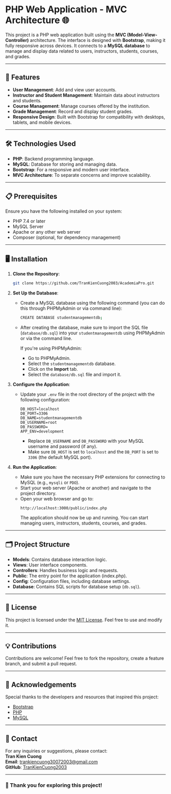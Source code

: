 # PHP Web Application - MVC Architecture 🌐

This project is a PHP web application built using the **MVC (Model-View-Controller)** architecture. The interface is designed with **Bootstrap**, making it fully responsive across devices. It connects to a **MySQL database** to manage and display data related to users, instructors, students, courses, and grades.

---

## 🚀 Features

- **User Management**: Add and view user accounts.
- **Instructor and Student Management**: Maintain data about instructors and students.
- **Course Management**: Manage courses offered by the institution.
- **Grade Management**: Record and display student grades.
- **Responsive Design**: Built with Bootstrap for compatibility with desktops, tablets, and mobile devices.

---

## 🛠️ Technologies Used

- **PHP**: Backend programming language.
- **MySQL**: Database for storing and managing data.
- **Bootstrap**: For a responsive and modern user interface.
- **MVC Architecture**: To separate concerns and improve scalability.

---

## 📋 Prerequisites

Ensure you have the following installed on your system:

- PHP 7.4 or later
- MySQL Server
- Apache or any other web server
- Composer (optional, for dependency management)

---

## 🖥️ Installation

1. **Clone the Repository**:
   ```bash
   git clone https://github.com/TranKienCuong2003/AcademiaPro.git
   ```
2. **Set Up the Database**:

   - Create a MySQL database using the following command (you can do this through PHPMyAdmin or via command line):
     ```bash
     CREATE DATABASE studentmanagementdb;
     ```
   - After creating the database, make sure to import the SQL file (`database/db.sql`) into your `studentmanagementdb` using PHPMyAdmin or via the command line.

     If you're using PHPMyAdmin:

     - Go to PHPMyAdmin.
     - Select the `studentmanagementdb` database.
     - Click on the **Import** tab.
     - Select the `database/db.sql` file and import it.

3. **Configure the Application**:

   - Update your `.env` file in the root directory of the project with the following configuration:
     ```
     DB_HOST=localhost
     DB_PORT=3306
     DB_NAME=studentmanagementdb
     DB_USERNAME=root
     DB_PASSWORD=
     APP_ENV=development
     ```
     - Replace `DB_USERNAME` and `DB_PASSWORD` with your MySQL username and password (if any).
     - Make sure `DB_HOST` is set to `localhost` and the `DB_PORT` is set to `3306` (the default MySQL port).

4. **Run the Application**:
   - Make sure you have the necessary PHP extensions for connecting to MySQL (e.g., `mysqli` or `PDO`).
   - Start your web server (Apache or another) and navigate to the project directory.
   - Open your web browser and go to:
     ```
     http://localhost:3000/public/index.php
     ```
     The application should now be up and running. You can start managing users, instructors, students, courses, and grades.

---

## 🗂️ Project Structure

- **Models**: Contains database interaction logic.
- **Views**: User interface components.
- **Controllers**: Handles business logic and requests.
- **Public**: The entry point for the application (index.php).
- **Config**: Configuration files, including database settings.
- **Database**: Contains SQL scripts for database setup (`db.sql`).

---

## 📝 License

This project is licensed under the [MIT License](LICENSE). Feel free to use and modify it.

---

## 💡 Contributions

Contributions are welcome! Feel free to fork the repository, create a feature branch, and submit a pull request.

---

## 🙌 Acknowledgements

Special thanks to the developers and resources that inspired this project:

- [Bootstrap](https://getbootstrap.com/)
- [PHP](https://www.php.net/)
- [MySQL](https://www.mysql.com/)

---

## 📧 Contact

For any inquiries or suggestions, please contact:  
**Tran Kien Cuong**  
**Email**: trankiencuong30072003@gmail.com  
**GitHub**: [TranKienCuong2003](https://github.com/TranKienCuong2003)

---

### 🎉 Thank you for exploring this project!
